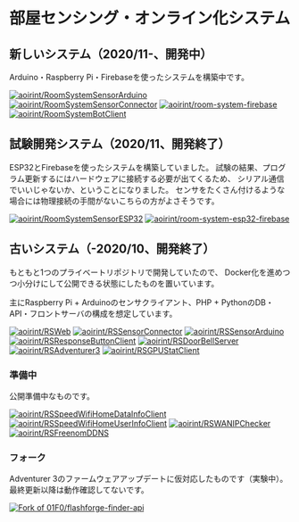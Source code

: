 # 部屋センシング・オンライン化システム
## 新しいシステム（2020/11-、開発中）
Arduino・Raspberry Pi・Firebaseを使ったシステムを構築中です。

[![aoirint/RoomSystemSensorArduino](https://github-readme-stats.vercel.app/api/pin/?username=aoirint&repo=RoomSystemSensorArduino)](https://github.com/aoirint/RoomSystemSensorArduino)
[![aoirint/RoomSystemSensorConnector](https://github-readme-stats.vercel.app/api/pin/?username=aoirint&repo=RoomSystemSensorConnector)](https://github.com/aoirint/RoomSystemSensorConnector)
[![aoirint/room-system-firebase](https://github-readme-stats.vercel.app/api/pin/?username=aoirint&repo=room-system-firebase)](https://github.com/aoirint/room-system-firebase)
[![aoirint/RoomSystemBotClient](https://github-readme-stats.vercel.app/api/pin/?username=aoirint&repo=RoomSystemBotClient)](https://github.com/aoirint/RoomSystemBotClient)


## 試験開発システム（2020/11、開発終了）
ESP32とFirebaseを使ったシステムを構築していました。
試験の結果、プログラム更新するにはハードウェアに接続する必要が出てくるため、
シリアル通信でいいじゃないか、ということになりました。
センサをたくさん付けるような場合には物理接続の手間がないこちらの方がよさそうです。

[![aoirint/RoomSystemSensorESP32](https://github-readme-stats.vercel.app/api/pin/?username=aoirint&repo=RoomSystemSensorESP32)](https://github.com/aoirint/RoomSystemSensorESP32)
[![aoirint/room-system-esp32-firebase](https://github-readme-stats.vercel.app/api/pin/?username=aoirint&repo=room-system-esp32-firebase)](https://github.com/aoirint/room-system-esp32-firebase)


## 古いシステム（-2020/10、開発終了）
もともと1つのプライベートリポジトリで開発していたので、
Docker化を進めつつ小分けにして公開できる状態にしたものを置いています。

主にRaspberry Pi + Arduinoのセンサクライアント、PHP + PythonのDB・API・フロントサーバの構成を想定しています。

[![aoirint/RSWeb](https://github-readme-stats.vercel.app/api/pin/?username=aoirint&repo=RSWeb)](https://github.com/aoirint/RSWeb)
[![aoirint/RSSensorConnector](https://github-readme-stats.vercel.app/api/pin/?username=aoirint&repo=RSSensorConnector)](https://github.com/aoirint/RSSensorConnector)
[![aoirint/RSSensorArduino](https://github-readme-stats.vercel.app/api/pin/?username=aoirint&repo=RSSensorArduino)](https://github.com/aoirint/RSSensorArduino)
[![aoirint/RSResponseButtonClient](https://github-readme-stats.vercel.app/api/pin/?username=aoirint&repo=RSResponseButtonClient)](https://github.com/aoirint/RSResponseButtonClient)
[![aoirint/RSDoorBellServer](https://github-readme-stats.vercel.app/api/pin/?username=aoirint&repo=RSDoorBellServer)](https://github.com/aoirint/RSDoorBellServer)
[![aoirint/RSAdventurer3](https://github-readme-stats.vercel.app/api/pin/?username=aoirint&repo=RSAdventurer3)](https://github.com/aoirint/RSAdventurer3)
[![aoirint/RSGPUStatClient](https://github-readme-stats.vercel.app/api/pin/?username=aoirint&repo=RSGPUStatClient)](https://github.com/aoirint/RSGPUStatClient)

### 準備中
公開準備中なものです。

[![aoirint/RSSpeedWifiHomeDataInfoClient](https://github-readme-stats.vercel.app/api/pin/?username=aoirint&repo=RSSpeedWifiHomeDataInfoClient)](https://github.com/aoirint/RSSpeedWifiHomeDataInfoClient)
[![aoirint/RSSpeedWifiHomeUserInfoClient](https://github-readme-stats.vercel.app/api/pin/?username=aoirint&repo=RSSpeedWifiHomeUserInfoClient)](https://github.com/aoirint/RSSpeedWifiHomeUserInfoClient)
[![aoirint/RSWANIPChecker](https://github-readme-stats.vercel.app/api/pin/?username=aoirint&repo=RSWANIPChecker)](https://github.com/aoirint/RSWANIPChecker)
[![aoirint/RSFreenomDDNS](https://github-readme-stats.vercel.app/api/pin/?username=aoirint&repo=RSFreenomDDNS)](https://github.com/aoirint/RSFreenomDDNS)

### フォーク
Adventurer 3のファームウェアアップデートに仮対応したものです（実験中）。
最終更新以降は動作確認してないです。

[![Fork of 01F0/flashforge-finder-api](https://github-readme-stats.vercel.app/api/pin/?username=aoirint&repo=flashforge-finder-api)](https://github.com/aoirint/flashforge-finder-api)
